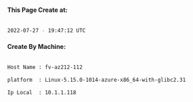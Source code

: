 
   
#### This Page Create at:

```bash

2022-07-27 - 19:47:12 UTC

```

#### Create By Machine:

```bash

Host Name : fv-az212-112

platform  : Linux-5.15.0-1014-azure-x86_64-with-glibc2.31

Ip Local  : 10.1.1.118

```

